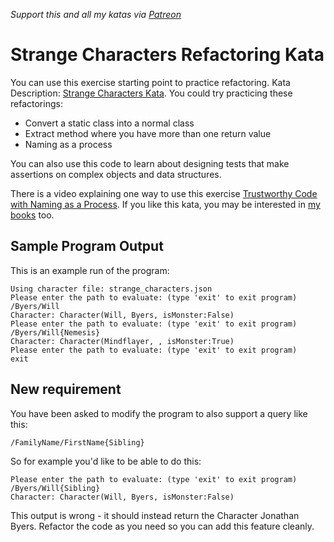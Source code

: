 _Support this and all my katas via [Patreon](https://www.patreon.com/EmilyBache)_

Strange Characters Refactoring Kata
===================================

You can use this exercise starting point to practice refactoring. Kata Description: [Strange Characters Kata](https://www.sammancoaching.org/kata_descriptions/strange_characters.html). You could try practicing these refactorings:

* Convert a static class into a normal class
* Extract method where you have more than one return value
* Naming as a process

You can also use this code to learn about designing tests that make assertions on complex objects and data structures.

There is a video explaining one way to use this exercise [Trustworthy Code with Naming as a Process](https://youtu.be/PPQHJpWG4GA). If you like this kata, you may be interested in [my books](https://leanpub.com/u/emilybache) too.

Sample Program Output
---------------------
This is an example run of the program:

    Using character file: strange_characters.json
    Please enter the path to evaluate: (type 'exit' to exit program)
    /Byers/Will
    Character: Character(Will, Byers, isMonster:False)
    Please enter the path to evaluate: (type 'exit' to exit program)
    /Byers/Will{Nemesis}
    Character: Character(Mindflayer, , isMonster:True)
    Please enter the path to evaluate: (type 'exit' to exit program)
    exit

New requirement
---------------
You have been asked to modify the program to also support a query like this:

    /FamilyName/FirstName{Sibling}

So for example you'd like to be able to do this:

    Please enter the path to evaluate: (type 'exit' to exit program)
    /Byers/Will{Sibling}
    Character: Character(Will, Byers, isMonster:False)

This output is wrong - it should instead return the Character Jonathan Byers. Refactor the code as you need so you can add this feature cleanly.
